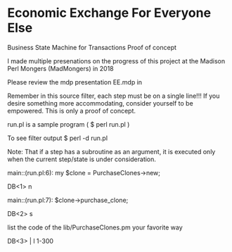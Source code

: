 # Economic Exchange For Everyone Else

Business State Machine for Transactions
Proof of concept

I made multiple presenations on the progress of this project
at the Madison Perl Mongers (MadMongers) in 2018

Please review the mdp presentation EE.mdp in

Remember in this source filter, each step must be on a single line!!!
If you desire something more accommodating, consider yourself to be
empowered. This is only a proof of concept.

run.pl is a sample program ( $ perl run.pl )

To see filter output
$ perl -d run.pl

Note: That if a step has a subroutine as an argument, it is executed only when 
      the current step/state is under consideration.


main::(run.pl:6):	my $clone = PurchaseClones->new;

  DB<1> n
  
main::(run.pl:7):	$clone->purchase_clone;

DB<2> s

list the code of the lib/PurchaseClones.pm your favorite way

DB<3> | l 1-300
